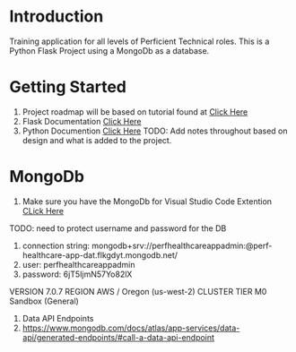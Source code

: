 # Introduction
Training application for all levels of Perficient Technical roles. This is a Python Flask Project using a MongoDb as a database.

# Getting Started
1. Project roadmap will be based on tutorial found at [Click Here](https://www.mongodb.com/developer/languages/python/flask-app-ufo-tracking/)
2. Flask Documentation [Click Here](https://flask.palletsprojects.com/en/3.0.x/)
3. Python Documention [Click Here](https://www.python.org/downloads/)
TODO: Add notes throughout based on design and what is added to the project.


# MongoDb
1. Make sure you have the MongoDb for Visual Studio Code Extention [CLick Here](https://code.visualstudio.com/docs/azure/mongodb)

TODO: need to protect username and password for the DB
1. connection string: mongodb+srv://perfhealthcareappadmin:<password>@perf-healthcare-app-dat.flkgdyt.mongodb.net/
1. user: perfhealthcareappadmin
1. password: 6jT5IjmN57Yo82lX

VERSION
7.0.7
REGION
AWS / Oregon (us-west-2)
CLUSTER TIER
M0 Sandbox (General)

1. Data API Endpoints
1. https://www.mongodb.com/docs/atlas/app-services/data-api/generated-endpoints/#call-a-data-api-endpoint
